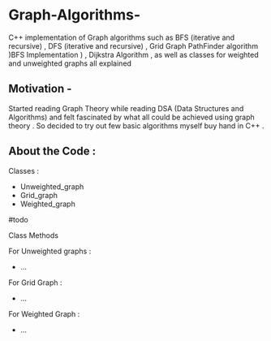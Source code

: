 # Graph-Algorithms-
C++ implementation of Graph algorithms such as BFS (iterative and recursive) , DFS (iterative and recursive) , Grid Graph PathFinder algorithm )BFS Implementation ) , Dijkstra Algorithm , as well as classes for weighted and unweighted graphs all explained 

## Motivation - 

Started reading Graph Theory while reading DSA (Data Structures and Algorithms) and felt fascinated by what all could be achieved using graph theory . 
So decided to try out few basic algorithms myself buy hand in C++ .

## About the Code :

Classes :
* Unweighted_graph
* Grid_graph
* Weighted_graph

#todo 

Class Methods 

For Unweighted graphs :
* ...

For Grid Graph :
* ...

For Weighted Graph :
* ...



